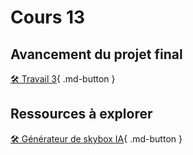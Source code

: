 # Cours 13
## Avancement du projet final
[🛠️ Travail 3](./consignes/travail3.md){ .md-button } 

## Ressources à explorer
[🛠️ Générateur de skybox IA](https://skybox.blockadelabs.com/){ .md-button } 



